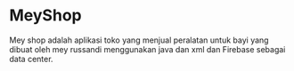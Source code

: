 # MeyShop
Mey shop adalah aplikasi toko yang menjual peralatan untuk bayi yang dibuat oleh mey russandi menggunakan java dan xml dan Firebase sebagai data center.
